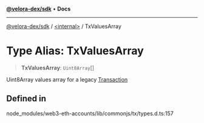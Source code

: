 [**@velora-dex/sdk**](../../README.md) • **Docs**

***

[@velora-dex/sdk](../../globals.md) / [\<internal\>](../README.md) / TxValuesArray

# Type Alias: TxValuesArray

> **TxValuesArray**: `Uint8Array`[]

Uint8Array values array for a legacy [Transaction](../namespaces/Users_andriishymkiv_work_velora_sdk_node_modules_web3-types_lib_commonjs_index/interfaces/Transaction.md)

## Defined in

node\_modules/web3-eth-accounts/lib/commonjs/tx/types.d.ts:157
